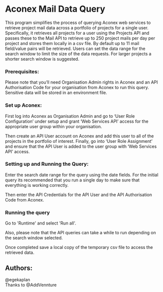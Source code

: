 # Aconex Mail Data Query

This program simplifies the process of querying Aconex web services to retrieve project mail data across a portfolio of projects for a single user. Specifically, it retrieves all projects for a user using the Projects API and passes these to the Mail API to retrieve up to 250 project mails per day per project and stores them locally in a csv file. By default up to 11 mail field/value pairs will be retrieved. Users can set the data range for the search window to limit the size of the data requests. For larger projects a shorter search window is suggested.  

### Prerequisites:
Please note that you’ll need Organisation Admin rights in Aconex and an API Authorisation Code for your organisation from Aconex to run this query. Sensitive data will be stored in an environment file.

### Set up Aconex: 
First log into Aconex as Organisation Admin and go to ‘User Role Configuration’ under setup and grant ‘Web Services API’ access for the appropriate user group within your organisation. 

Then create an API User account on Aconex and add this user to all of the projects in the portfolio of interest. Finally, go into ‘User Role Assignment’ and ensure that the API User is added to the user group with ‘Web Services API’ access.

### Setting up and Running the Query: 
Enter the search date range for the query using the date fields. For the initial query its recommended that you run a single day to make sure that everything is working correctly.

Then enter the API Credentials for the API User and the API Authorisation Code from Aconex. 

### Running the query
Go to 'Runtime' and select 'Run all'. 

Also, please note that the API queries can take a while to run depending on the search window selected.
 
Once completed save a local copy of the temporary csv file to access the retrieved data.
 
## Authors:
@egekaplan <br>
Thanks to @AddVennture
